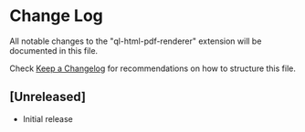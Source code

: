 # Change Log

All notable changes to the "ql-html-pdf-renderer" extension will be documented in this file.

Check [Keep a Changelog](http://keepachangelog.com/) for recommendations on how to structure this file.

## [Unreleased]

- Initial release